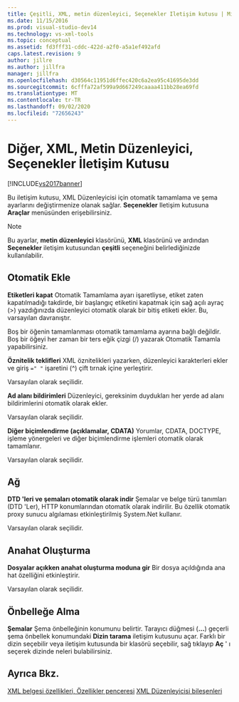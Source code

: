 ```yaml
---
title: Çeşitli, XML, metin düzenleyici, Seçenekler Iletişim kutusu | Microsoft Docs
ms.date: 11/15/2016
ms.prod: visual-studio-dev14
ms.technology: vs-xml-tools
ms.topic: conceptual
ms.assetid: fd3fff31-cddc-422d-a2f0-a5a1ef492afd
caps.latest.revision: 9
author: jillre
ms.author: jillfra
manager: jillfra
ms.openlocfilehash: d30564c11951d6ffec420c6a2ea95c41695de3dd
ms.sourcegitcommit: 6cfffa72af599a9d667249caaaa411bb28ea69fd
ms.translationtype: MT
ms.contentlocale: tr-TR
ms.lasthandoff: 09/02/2020
ms.locfileid: "72656243"
---
```

# <a name="miscellaneous-xml-text-editor-options-dialog-box"></a>Diğer, XML, Metin Düzenleyici, Seçenekler İletişim Kutusu
[!INCLUDE[vs2017banner](../includes/vs2017banner.md)]

Bu iletişim kutusu, XML Düzenleyicisi için otomatik tamamlama ve şema ayarlarını değiştirmenize olanak sağlar. **Seçenekler** Iletişim kutusuna **Araçlar** menüsünden erişebilirsiniz.

> [!NOTE]
> Bu ayarlar, **metin düzenleyici** klasörünü, **XML** klasörünü ve ardından **Seçenekler** iletişim kutusundan **çeşitli** seçeneğini belirlediğinizde kullanılabilir.

## <a name="auto-insert"></a>Otomatik Ekle
 **Etiketleri kapat** Otomatik Tamamlama ayarı işaretliyse, etiket zaten kapatılmadığı takdirde, bir başlangıç etiketini kapatmak için sağ açılı ayraç (>) yazdığınızda düzenleyici otomatik olarak bir bitiş etiketi ekler. Bu, varsayılan davranıştır.

 Boş bir öğenin tamamlanması otomatik tamamlama ayarına bağlı değildir. Boş bir öğeyi her zaman bir ters eğik çizgi (/) yazarak Otomatik Tamamla yapabilirsiniz.

 **Öznitelik teklifleri** XML öznitelikleri yazarken, düzenleyici karakterleri ekler ve giriş `=" "` işaretini (^) çift tırnak içine yerleştirir.

 Varsayılan olarak seçilidir.

 **Ad alanı bildirimleri** Düzenleyici, gereksinim duydukları her yerde ad alanı bildirimlerini otomatik olarak ekler.

 Varsayılan olarak seçilidir.

 **Diğer biçimlendirme (açıklamalar, CDATA)** Yorumlar, CDATA, DOCTYPE, işleme yönergeleri ve diğer biçimlendirme işlemleri otomatik olarak tamamlanır.

 Varsayılan olarak seçilidir.

## <a name="network"></a>Ağ
 **DTD 'leri ve şemaları otomatik olarak indir** Şemalar ve belge türü tanımları (DTD 'Ler), HTTP konumlarından otomatik olarak indirilir. Bu özellik otomatik proxy sunucu algılaması etkinleştirilmiş System.Net kullanır.

 Varsayılan olarak seçilidir.

## <a name="outlining"></a>Anahat Oluşturma
 **Dosyalar açıkken anahat oluşturma moduna gir** Bir dosya açıldığında ana hat özelliğini etkinleştirir.

 Varsayılan olarak seçilidir.

## <a name="caching"></a>Önbelleğe Alma
 **Şemalar** Şema önbelleğinin konumunu belirtir. Tarayıcı düğmesi (**...**) geçerli şema önbellek konumundaki **Dizin tarama** iletişim kutusunu açar. Farklı bir dizin seçebilir veya iletişim kutusunda bir klasörü seçebilir, sağ tıklayıp **Aç** ' ı seçerek dizinde neleri bulabilirsiniz.

## <a name="see-also"></a>Ayrıca Bkz.
 [XML belgesi özellikleri, Özellikler penceresi](../xml-tools/xml-document-properties-properties-window.md) [XML Düzenleyicisi bileşenleri](../xml-tools/xml-editor-components.md)
